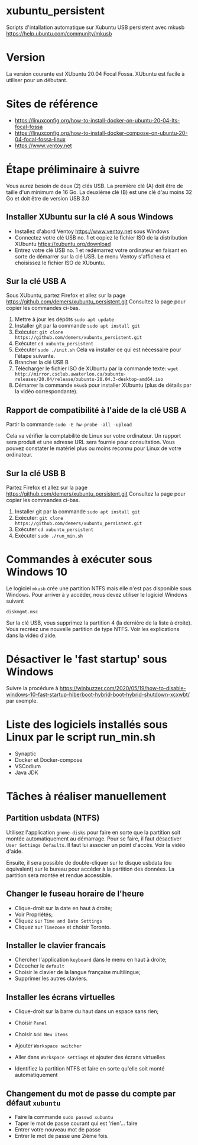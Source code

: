 # xubuntu_persistent

Scripts d'intallation automatique sur Xubuntu USB persistent avec mkusb https://help.ubuntu.com/community/mkusb

# Version

La version courante est XUbuntu 20.04 Focal Fossa.  XUbuntu est facile à utiliser pour un débutant.

# Sites de référence

* https://linuxconfig.org/how-to-install-docker-on-ubuntu-20-04-lts-focal-fossa
* https://linuxconfig.org/how-to-install-docker-compose-on-ubuntu-20-04-focal-fossa-linux
* https://www.ventoy.net

# Étape préliminaire à suivre

Vous aurez besoin de deux (2) clés USB.  La première clé (A) doit être de
taille d'un minimum de 16 Go.  La deuxième clé (B) est une clé d'au moins 32
Go et doit être de version USB 3.0

## Installer XUbuntu sur la clé A sous Windows

* Installez d'abord Ventoy https://www.ventoy.net sous Windows
* Connectez votre clé USB no. 1 et copiez le fichier ISO de la distribution
  XUbuntu https://xubuntu.org/download
* Entrez votre clé USB no. 1 et redémarrez votre ordinateur en faisant en sorte de démarrer sur la clé USB.  Le menu Ventoy s'affichera et choisissez le fichier ISO de XUbuntu.

## Sur la clé USB A

Sous XUbuntu, partez Firefox et allez sur la page https://github.com/demers/xubuntu_persistent.git  Consultez la page pour copier les commandes ci-bas.

1. Mettre à jour les dépôts `sudo apt update`
1. Installer git par la commande `sudo apt install git`
2. Exécuter: `git clone https://github.com/demers/xubuntu_persistent.git`
3. Exécuter `cd xubuntu_persistent`
4. Exécuter `sudo ./init.sh`  Cela va installer ce qui est nécessaire pour l'étape suivante.
5. Brancher la clé USB B
6. Télécharger le fichier ISO de XUbuntu par la commande texte: `wget http://mirror.csclub.uwaterloo.ca/xubuntu-releases/20.04/release/xubuntu-20.04.3-desktop-amd64.iso`
7. Démarrer la commande `mkusb` pour installer XUbuntu (plus de détails par la vidéo correspondante).

## Rapport de compatibilité à l'aide de la clé USB A

Partir la commande `sudo -E hw-probe -all -upload`  

Cela va vérifier la comptabilité de Linux sur votre ordinateur.  Un rapport sera produit et une adresse URL sera fournie pour consultation.  Vous pouvez constater le matériel plus ou moins reconnu pour Linux de votre ordinateur.


## Sur la clé USB B

Partez Firefox et allez sur la page https://github.com/demers/xubuntu_persistent.git  Consultez la page pour copier les commandes ci-bas.

1. Installer git par la commande `sudo apt install git`
2. Exécuter: `git clone https://github.com/demers/xubuntu_persistent.git`
3. Exécuter `cd xubuntu_persistent`
4. Exécuter `sudo ./run_min.sh`

# Commandes à exécuter sous Windows 10

Le logiciel `mkusb` crée une partition NTFS mais elle n'est pas disponible sous Windows.  Pour arriver à y accéder, nous devez utiliser le logiciel Windows suivant

```
diskmgmt.msc
```

Sur la clé USB, vous supprimez la partition 4 (la dernière de la liste à droite).  Vous recréez une nouvelle partition de type NTFS.  Voir les explications dans la vidéo d'aide.

# Désactiver le 'fast startup' sous Windows

Suivre la procédure à https://winbuzzer.com/2020/05/19/how-to-disable-windows-10-fast-startup-hiberboot-hybrid-boot-hybrid-shutdown-xcxwbt/ par exemple.

# Liste des logiciels installés sous Linux par le script run_min.sh

* Synaptic
* Docker et Docker-compose
* VSCodium
* Java JDK

# Tâches à réaliser manuellement

## Partition usbdata (NTFS)

Utilisez l'application `gnome-disks` pour faire en sorte que la partition soit
montée automatiquement au démarrage.  Pour se faire, il faut désactiver `User Settings Defaults`.  Il faut lui associer un point d'accès.
Voir la vidéo d'aide.

Ensuite, il sera possible de double-cliquer sur le disque usbdata (ou équivalent) sur le bureau pour accéder à la partition des données.  La partition sera montée et rendue accessible.

## Changer le fuseau horaire de l'heure

* Clique-droit sur la date en haut à droite;
* Voir Propriétés;
* Cliquez sur `Time and Date Settings`
* Cliquez sur `Timezone` et choisir Toronto.

## Installer le clavier francais

* Chercher l'application `keyboard` dans le menu en haut à droite;
* Décocher le `default`
* Choisir le clavier de la langue française multilingue;
* Supprimer les autres claviers.

## Installer les écrans virtuelles

* Clique-droit sur la barre du haut dans un espace sans rien;
* Choisir `Panel`
* Choisir `Add New items`
* Ajouter `Workspace switcher`
* Aller dans `Workspace settings` et ajouter des écrans virtuelles

* Identifiez la partition NTFS et faire en sorte qu'elle soit monté automatiquement

## Changement du mot de passe du compte par défaut `xubuntu`

* Faire la commande `sudo passwd xubuntu`
* Taper le mot de passe courant qui est 'rien'... faire <entrer>
* Entrer votre nouveau mot de passe
* Entrer le mot de passe une 2ième fois.

